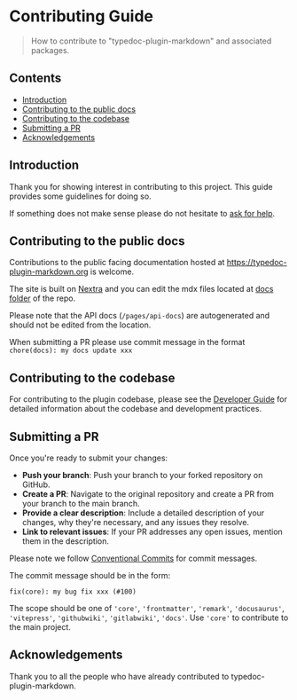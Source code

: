 # Contributing Guide

> How to contribute to "typedoc-plugin-markdown" and associated packages.

## Contents

- [Introduction](#introduction)
- [Contributing to the public docs](#contributing-to-the-public-docs)
- [Contributing to the codebase](#contributing-to-the-codebase)
- [Submitting a PR](#submitting-a-pr)
- [Acknowledgements](#acknowledgements)

## Introduction

Thank you for showing interest in contributing to this project. This guide provides some guidelines for doing so.

If something does not make sense please do not hesitate to [ask for help](/discussions/categories/help).

## Contributing to the public docs

Contributions to the public facing documentation hosted at https://typedoc-plugin-markdown.org is welcome.

The site is built on [Nextra](https://nextra.site/docs) and you can edit the mdx files located at [docs folder](https://github.com/typedoc2md/typedoc-plugin-markdown/tree/main/docs) of the repo.

Please note that the API docs (`/pages/api-docs`) are autogenerated and should not be edited from the location.

When submitting a PR please use commit message in the format `chore(docs): my docs update xxx`

## Contributing to the codebase

For contributing to the plugin codebase, please see the [Developer Guide](./devguide/README.md) for detailed information about the codebase and development practices.

## Submitting a PR

Once you're ready to submit your changes:

- **Push your branch**: Push your branch to your forked repository on GitHub.
- **Create a PR**: Navigate to the original repository and create a PR from your branch to the main branch.
- **Provide a clear description**: Include a detailed description of your changes, why they're necessary, and any issues they resolve.
- **Link to relevant issues**: If your PR addresses any open issues, mention them in the description.

Please note we follow [Conventional Commits](https://www.conventionalcommits.org/en/v1.0.0/) for commit messages.

The commit message should be in the form:

`fix(core): my bug fix xxx (#100)`

The scope should be one of `'core'`, `'frontmatter'`, `'remark'`, `'docusaurus'`, `'vitepress'`, `'githubwiki'`, `'gitlabwiki'`, `'docs'`.
Use `'core'` to contribute to the main project.

## Acknowledgements

Thank you to all the people who have already contributed to typedoc-plugin-markdown.
